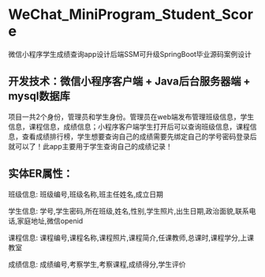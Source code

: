 # WeChat_MiniProgram_Student_Score
微信小程序学生成绩查询app设计后端SSM可升级SpringBoot毕业源码案例设计

## 开发技术：微信小程序客户端 + Java后台服务器端 + mysql数据库

  项目一共2个身份，管理员和学生身份。管理员在web端发布管理班级信息，学生信息，课程信息，成绩信息；小程序客户端学生打开后可以查询班级信息，课程信息，查看成绩排行榜，学生想要查询自己的成绩需要先绑定自己的学号密码登录后就可以了！此app主要用于学生查询自己的成绩记录！

## 实体ER属性：
班级信息: 班级编号,班级名称,班主任姓名,成立日期

学生信息: 学号,学生密码,所在班级,姓名,性别,学生照片,出生日期,政治面貌,联系电话,家庭地址,微信openid

课程信息: 课程编号,课程名称,课程照片,课程简介,任课教师,总课时,课程学分,上课教室

成绩信息: 成绩编号,考察学生,考察课程,成绩得分,学生评价
